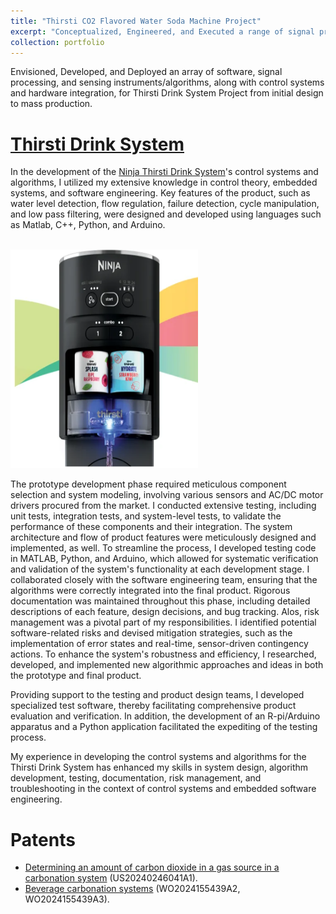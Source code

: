```yaml
---
title: "Thirsti CO2 Flavored Water Soda Machine Project"
excerpt: "Conceptualized, Engineered, and Executed a range of signal processing, harware selection, sensory, and software mechanisms, as well as control systems, for Ninja Thirsti Project. Two patents  - Determining an amount of carbon dioxide in a gas source in a carbonation system (US20240246041A1) and - Beverage carbonation systems(WO2024155439A2, WO2024155439A3)."
collection: portfolio
---
```


Envisioned, Developed, and Deployed an array of software, signal processing, and sensing instruments/algorithms, along with control systems and hardware integration, for Thirsti Drink System Project from initial design to mass production. 

[Thirsti Drink System](https://www.ninjakitchen.com/ninjaus/product_categories.beverage_system.thirsti)
======
In the development of the [Ninja Thirsti Drink System](https://www.ninjakitchen.com/ninjaus/product_categories.beverage_system.thirsti)'s control systems and algorithms, I utilized my extensive knowledge in control theory, embedded systems, and software engineering. Key features of the product, such as water level detection, flow regulation, failure detection, cycle manipulation, and low pass filtering, were designed and developed using languages such as Matlab, C++, Python, and Arduino.

<br/><img src='/images/thirsti.jpg' width='300' height='350'>

The prototype development phase required meticulous component selection and system modeling, involving various sensors and AC/DC motor drivers procured from the market. I conducted extensive testing, including unit tests, integration tests, and system-level tests, to validate the performance of these components and their integration. The system architecture and flow of product features were meticulously designed and implemented, as well. To streamline the process, I developed testing code in MATLAB, Python, and Arduino, which allowed for systematic verification and validation of the system's functionality at each development stage. I collaborated closely with the software engineering team, ensuring that the algorithms were correctly integrated into the final product. Rigorous documentation was maintained throughout this phase, including detailed descriptions of each feature, design decisions, and bug tracking. Alos, risk management was a pivotal part of my responsibilities. I identified potential software-related risks and devised mitigation strategies, such as the implementation of error states and real-time, sensor-driven contingency actions. To enhance the system's robustness and efficiency, I researched, developed, and implemented new algorithmic approaches and ideas in both the prototype and final product. 

Providing support to the testing and product design teams, I developed specialized test software, thereby facilitating comprehensive product evaluation and verification. In addition, the development of an R-pi/Arduino apparatus and a Python application facilitated the expediting of the testing process.

My experience in developing the control systems and algorithms for the Thirsti Drink System has enhanced my skills in system design, algorithm development, testing, documentation, risk management, and troubleshooting in the context of control systems and embedded software engineering.

Patents
======
* [Determining an amount of carbon dioxide in a gas source in a carbonation system](https://patents.google.com/patent/US20240246041A1/en?q=(bekiroglu)&inventor=korkut&oq=korkut+bekiroglu) (US20240246041A1). 
* [Beverage carbonation systems](https://patents.google.com/patent/WO2024155439A2/en?q=(bekiroglu)&inventor=korkut&oq=korkut+bekiroglu) (WO2024155439A2, WO2024155439A3).